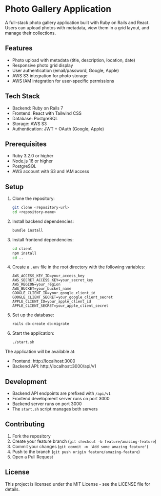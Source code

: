 # Photo Gallery Application

A full-stack photo gallery application built with Ruby on Rails and React. Users can upload photos with metadata, view them in a grid layout, and manage their collections.

## Features

- Photo upload with metadata (title, description, location, date)
- Responsive photo grid display
- User authentication (email/password, Google, Apple)
- AWS S3 integration for photo storage
- AWS IAM integration for user-specific permissions

## Tech Stack

- Backend: Ruby on Rails 7
- Frontend: React with Tailwind CSS
- Database: PostgreSQL
- Storage: AWS S3
- Authentication: JWT + OAuth (Google, Apple)

## Prerequisites

- Ruby 3.2.0 or higher
- Node.js 16 or higher
- PostgreSQL
- AWS account with S3 and IAM access

## Setup

1. Clone the repository:

   ```bash
   git clone <repository-url>
   cd <repository-name>
   ```

2. Install backend dependencies:

   ```bash
   bundle install
   ```

3. Install frontend dependencies:

   ```bash
   cd client
   npm install
   cd ..
   ```

4. Create a `.env` file in the root directory with the following variables:

   ```
   AWS_ACCESS_KEY_ID=your_access_key
   AWS_SECRET_ACCESS_KEY=your_secret_key
   AWS_REGION=your_region
   AWS_BUCKET=your_bucket_name
   GOOGLE_CLIENT_ID=your_google_client_id
   GOOGLE_CLIENT_SECRET=your_google_client_secret
   APPLE_CLIENT_ID=your_apple_client_id
   APPLE_CLIENT_SECRET=your_apple_client_secret
   ```

5. Set up the database:

   ```bash
   rails db:create db:migrate
   ```

6. Start the application:
   ```bash
   ./start.sh
   ```

The application will be available at:

- Frontend: http://localhost:3000
- Backend API: http://localhost:3000/api/v1

## Development

- Backend API endpoints are prefixed with `/api/v1`
- Frontend development server runs on port 3000
- Backend server runs on port 3000
- The `start.sh` script manages both servers

## Contributing

1. Fork the repository
2. Create your feature branch (`git checkout -b feature/amazing-feature`)
3. Commit your changes (`git commit -m 'Add some amazing feature'`)
4. Push to the branch (`git push origin feature/amazing-feature`)
5. Open a Pull Request

## License

This project is licensed under the MIT License - see the LICENSE file for details.
